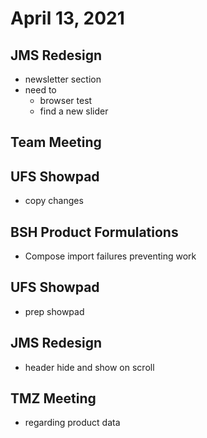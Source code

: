 # April 13, 2021

## JMS Redesign
- newsletter section
- need to
	- browser test
	- find a new slider

## Team Meeting

## UFS Showpad
- copy changes

## BSH Product Formulations
- Compose import failures preventing work

## UFS Showpad
- prep showpad

## JMS Redesign
- header hide and show on scroll

## TMZ Meeting
- regarding product data